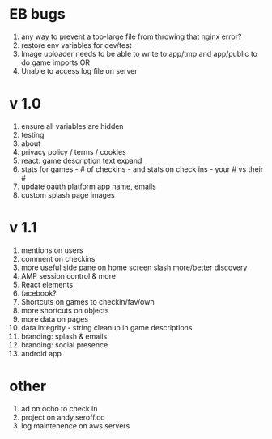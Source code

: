# EB bugs

1. any way to prevent a too-large file from throwing that nginx error?
1. restore env variables for dev/test
1. Image uploader needs to be able to write to app/tmp and app/public to do game imports OR 
1. Unable to access log file on server

# v 1.0

1. ensure all variables are hidden
1. testing
1. about
1. privacy policy / terms / cookies
1. react: game description text expand
1. stats for games - # of checkins - and stats on check ins - your # vs their #
1. update oauth platform app name, emails
1. custom splash page images

# v 1.1

1. mentions on users
1. comment on checkins
1. more useful side pane on home screen slash more/better discovery
1. AMP session control & more
1. React elements
1. facebook? 
1. Shortcuts on games to checkin/fav/own
1. more shortcuts on objects
1. more data on pages
1. data integrity - string cleanup in game descriptions
1. branding: splash & emails
1. branding: social presence
1. android app

# other
1. ad on ocho to check in
1. project on andy.seroff.co
1. log maintenence on aws servers